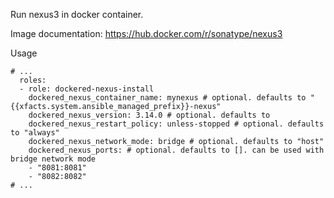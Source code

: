 Run nexus3 in docker container.

Image documentation: https://hub.docker.com/r/sonatype/nexus3

Usage
```
# ...
  roles:
  - role: dockered-nexus-install
    dockered_nexus_container_name: mynexus # optional. defaults to "{{xfacts.system.ansible_managed_prefix}}-nexus"
    dockered_nexus_version: 3.14.0 # optional. defaults to 
    dockered_nexus_restart_policy: unless-stopped # optional. defaults to "always"
    dockered_nexus_network_mode: bridge # optional. defaults to "host"
    dockered_nexus_ports: # optional. defaults to []. can be used with bridge network mode
    - "8081:8081"
    - "8082:8082"
# ...
```
